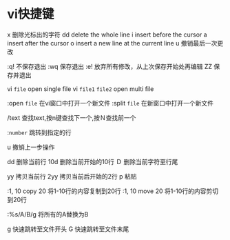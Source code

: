# vi快捷键

x   删除光标出的字符
dd  delete the whole line
i   insert before the cursor
a   insert after the cursor
o   insert a new line at the current line
u   撤销最后一次更改

:q!  不保存退出
:wq     保存退出
:e!     放弃所有修改，从上次保存开始处再编辑
ZZ  保存并退出

vi `file`   open single file
vi `file1` `file2`  open multi file

:open `file`    在vi窗口中打开一个新文件
:split `file`   在新窗口中打开一个新文件

/text   查找text,按n键查找下一个,按Ｎ查找前一个

:`number`   跳转到指定的行

u   撤销上一步操作

dd  删除当前行
10d 删除当前开始的10行
Ｄ  删除当前字符至行尾

yy  拷贝当前行
2yy 拷贝当前后开始的2行
p   粘贴

:1, 10 copy 20  将1-10行的内容复制到20行
:1, 10 move 20  将1-10行的内容剪切到20行

:%s/A/B/g  将所有的A替换为B

g   快速跳转至文件开头
G   快速跳转至文件末尾
